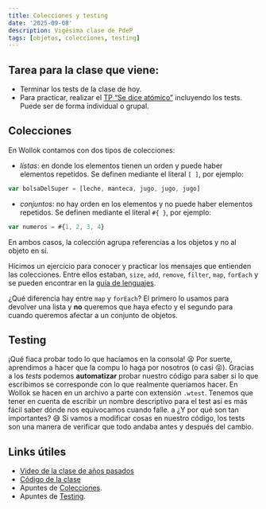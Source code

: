 ```yaml
---
title: Colecciones y testing
date: '2025-09-08'
description: Vigésima clase de PdeP
tags: [objetos, colecciones, testing]
---
```


## Tarea para la clase que viene:

- Terminar los tests de la clase de hoy.
- Para practicar, realizar el [TP “Se dice atómico”](https://docs.google.com/document/d/1z6TUailAWpRV2Gu72vHCoHKDniFETWOWOOnzTeLVcEk) incluyendo los tests. Puede ser de forma individual o grupal.

## Colecciones

En Wollok contamos con dos tipos de colecciones:
- *listas*: en donde los elementos tienen un orden y puede haber elementos repetidos. Se definen mediante el literal `[ ]`, por ejemplo:

```js
var bolsaDelSuper = [leche, manteca, jugo, jugo, jugo]
```

- *conjuntos*: no hay orden en los elementos y no puede haber elementos repetidos. Se definen mediante el literal `#{ }`, por ejemplo:

```js
var numeros = #{1, 2, 3, 4}
```

En ambos casos, la colección agrupa referencias a los objetos y no al objeto en sí.


Hicimos un ejercicio para conocer y practicar los mensajes que entienden las colecciones. Entre ellos estaban, `size`, `add`, `remove`, `filter`, `map`, `forEach` y se pueden encontrar en la [guía de lenguajes](https://docs.google.com/document/d/1oJ-tyQJoBtJh0kFcsV9wSUpgpopjGtoyhJdPUdjFIJQ/edit). 

¿Qué diferencia hay entre `map` y `forEach`? El primero lo usamos para devolver una lista y **no** queremos que haya efecto y el segundo para cuando queremos afectar a un conjunto de objetos. 

## Testing

¡Qué fiaca probar todo lo que hacíamos en la consola! 😫 Por suerte, aprendimos a hacer que la compu lo haga por nosotros (o casi 😝). Gracias a los *tests* podemos **automatizar** probar nuestro código para saber si lo que escribimos se corresponde con lo que realmente queríamos hacer.
En Wollok se hacen en un archivo a parte con extensión `.wtest`. Tenemos que tener en cuenta de escribir un nombre descriptivo para el test así es más fácil saber dónde nos equivocamos cuando falle. a
¿Y por qué son tan importantes? 😅 Si vamos a modificar cosas en nuestro código, los tests son una manera de verificar que todo andaba antes y después del cambio.

## Links útiles 

- [Video de la clase de años pasados](https://drive.google.com/file/d/1tRWJASR27eOnyDYbK9VY7FMK2rov9MHw/view?usp=sharing)
- [Código de la clase](https://github.com/pdep-lunes/pdep-clases-2024/tree/main/Objetos/Clase03)  
- Apuntes de [Colecciones](https://docs.google.com/document/d/1MLbx1Fxt7I_uVg6Yv9hYfIu2IIbUQqqICbOM3s969D8/edit?tab=t.0).
- Apuntes de [Testing](https://docs.google.com/document/d/1Q_v48gZfRmVfLMvC0PBpmtZyMoALbh11AwmEllP__eY/edit?tab=t.0).

